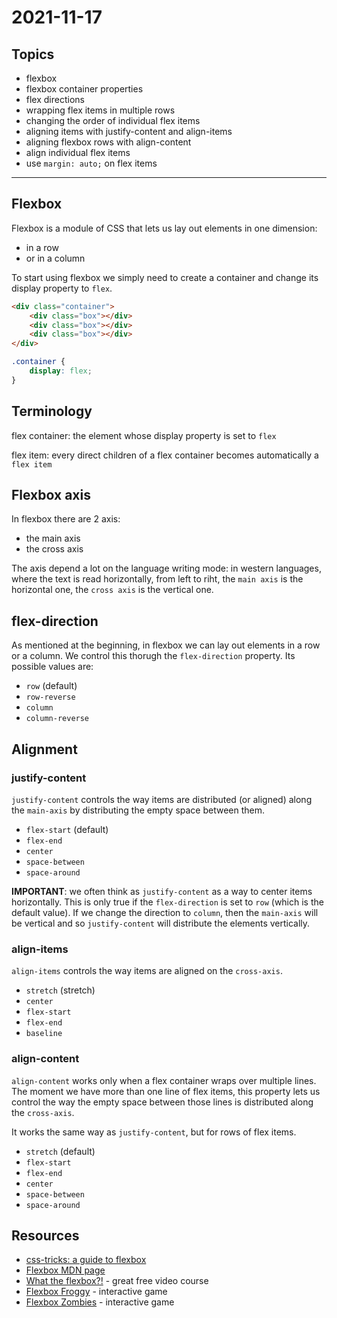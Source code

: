 # 2021-11-17

## Topics

- flexbox
- flexbox container properties
- flex directions
- wrapping flex items in multiple rows
- changing the order of individual flex items
- aligning items with justify-content and align-items
- aligning flexbox rows with align-content
- align individual flex items
- use `margin: auto;` on flex items

---

## Flexbox

Flexbox is a module of CSS that lets us lay out elements in one dimension:

- in a row
- or in a column

To start using flexbox we simply need to create a container and change its display property to `flex`.

```html
<div class="container">
    <div class="box"></div>
    <div class="box"></div>
    <div class="box"></div>
</div>
```

```css
.container {
    display: flex;
}
```

## Terminology

flex container: the element whose display property is set to `flex`

flex item: every direct children of a flex container becomes automatically a `flex item`

## Flexbox axis

In flexbox there are 2 axis:

- the main axis
- the cross axis

The axis depend a lot on the language writing mode: in western languages, where the text is read horizontally, from left to riht, the `main axis` is the horizontal one, the `cross axis` is the vertical one.

## flex-direction

As mentioned at the beginning, in flexbox we can lay out elements in a row or a column. We control this thorugh the `flex-direction` property. Its possible values are:

- `row` (default)
- `row-reverse`
- `column`
- `column-reverse`

## Alignment

### justify-content

`justify-content` controls the way items are distributed (or aligned) along the `main-axis` by distributing the empty space between them.

- `flex-start` (default)
- `flex-end`
- `center`
- `space-between`
- `space-around`

**IMPORTANT**: we often think as `justify-content` as a way to center items horizontally. This is only true if the `flex-direction` is set to `row` (which is the default value). If we change the direction to `column`, then the `main-axis` will be vertical and so `justify-content` will distribute the elements vertically.


### align-items 

`align-items` controls the way items are aligned on the `cross-axis`.

- `stretch` (stretch)
- `center`
- `flex-start`
- `flex-end`
- `baseline`

### align-content 

`align-content` works only when a flex container wraps over multiple lines. The moment we have more than one line of flex items, this property lets us control the way the empty space between those lines is distributed along the `cross-axis`.

It works the same way as `justify-content`, but for rows of flex items.

- `stretch` (default)
- `flex-start` 
- `flex-end`
- `center`
- `space-between`
- `space-around`

## Resources

- [css-tricks: a guide to flexbox](https://css-tricks.com/snippets/css/a-guide-to-flexbox/)
- [Flexbox MDN page](https://developer.mozilla.org/en-US/docs/Learn/CSS/CSS_layout/Flexbox)
- [What the flexbox?!](https://flexbox.io/) - great free video course
- [Flexbox Froggy](https://flexboxfroggy.com/) - interactive game
- [Flexbox Zombies](https://mastery.games/flexboxzombies/) - interactive game